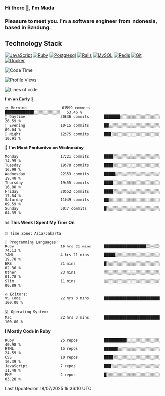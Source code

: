 ### Hi there 👋, I'm Mada
### Pleasure to meet you. I'm a software engineer from Indonesia, based in Bandung.

## Technology Stack

[![JavaScript](https://img.shields.io/badge/-JavaScript-%23F7DF1C?style=flat-square&logo=javascript&logoColor=000000&labelColor=%23F7DF1C&color=%23FFCE5A)](https://www.javascript.com/)
[![Ruby](https://img.shields.io/badge/Ruby-CC342D?style=flat-square&logo=ruby&logoColor=white)](https://www.ruby-lang.org/en/)
[![Postgresql](https://img.shields.io/badge/PostgreSQL-316192?style=flat-square&logo=postgresql&logoColor=ffffff)](https://www.postgresql.org/)
[![Rails](https://img.shields.io/badge/Ruby_on_Rails-CC0000?style=flat-square&logo=ruby-on-rails&logoColor=white)](https://rubyonrails.org/)
[![MySQL](https://img.shields.io/badge/-MySQL-4479A1?style=flat-square&logo=MySQL&logoColor=ffffff)](https://www.mysql.com/)
[![Redis](https://img.shields.io/badge/-Redis-DC382D?style=flat-square&logo=Redis&logoColor=ffffff)](https://redis.io/)
[![Git](https://img.shields.io/badge/-Git-%23F05032?style=flat-square&logo=git&logoColor=%23ffffff)](https://git-scm.com/)
[![Docker](https://img.shields.io/badge/-Docker-2496ED?style=flat-square&logo=docker&logoColor=ffffff)](https://www.docker.com/)
<!--
**madaarya/madaarya** is a ✨ _special_ ✨ repository because its `README.md` (this file) appears on your GitHub profile.

Here are some ideas to get you started:

- 🔭 I’m currently working on ...
- 🌱 I’m currently learning ...
- 👯 I’m looking to collaborate on ...
- 🤔 I’m looking for help with ...
- 💬 Ask me about ...
- 📫 How to reach me: ...
- 😄 Pronouns: ...
- ⚡ Fun fact: ...
-->
<!--START_SECTION:waka-->
![Code Time](http://img.shields.io/badge/Code%20Time-7%2C486%20hrs%2039%20mins-blue)

![Profile Views](http://img.shields.io/badge/Profile%20Views-0-blue)

![Lines of code](https://img.shields.io/badge/From%20Hello%20World%20I%27ve%20Written-52.4%20million%20lines%20of%20code-blue)

**I'm an Early 🐤** 

```text
🌞 Morning                61599 commits       █████████████░░░░░░░░░░░░   53.46 % 
🌆 Daytime                30636 commits       ███████░░░░░░░░░░░░░░░░░░   26.59 % 
🌃 Evening                10415 commits       ██░░░░░░░░░░░░░░░░░░░░░░░   09.04 % 
🌙 Night                  12575 commits       ███░░░░░░░░░░░░░░░░░░░░░░   10.91 % 
```
📅 **I'm Most Productive on Wednesday** 

```text
Monday                   17221 commits       ████░░░░░░░░░░░░░░░░░░░░░   14.95 % 
Tuesday                  19578 commits       ████░░░░░░░░░░░░░░░░░░░░░   16.99 % 
Wednesday                22353 commits       █████░░░░░░░░░░░░░░░░░░░░   19.40 % 
Thursday                 19455 commits       ████░░░░░░░░░░░░░░░░░░░░░   16.88 % 
Friday                   20552 commits       ████░░░░░░░░░░░░░░░░░░░░░   17.84 % 
Saturday                 11049 commits       ██░░░░░░░░░░░░░░░░░░░░░░░   09.59 % 
Sunday                   5017 commits        █░░░░░░░░░░░░░░░░░░░░░░░░   04.35 % 
```


📊 **This Week I Spent My Time On** 

```text
🕑︎ Time Zone: Asia/Jakarta

💬 Programming Languages: 
Ruby                     16 hrs 21 mins      ███████████████████░░░░░░   74.13 % 
YAML                     4 hrs 21 mins       █████░░░░░░░░░░░░░░░░░░░░   19.78 % 
ERB                      31 mins             █░░░░░░░░░░░░░░░░░░░░░░░░   02.36 % 
Other                    23 mins             ░░░░░░░░░░░░░░░░░░░░░░░░░   01.78 % 
Slim                     11 mins             ░░░░░░░░░░░░░░░░░░░░░░░░░   00.89 % 

🔥 Editors: 
VS Code                  22 hrs 3 mins       █████████████████████████   100.00 % 

💻 Operating System: 
Mac                      22 hrs 3 mins       █████████████████████████   100.00 % 
```

**I Mostly Code in Ruby** 

```text
Ruby                     25 repos            ██████████░░░░░░░░░░░░░░░   40.98 % 
HTML                     15 repos            ██████░░░░░░░░░░░░░░░░░░░   24.59 % 
CSS                      10 repos            ████░░░░░░░░░░░░░░░░░░░░░   16.39 % 
JavaScript               7 repos             ███░░░░░░░░░░░░░░░░░░░░░░   11.48 % 
PHP                      2 repos             █░░░░░░░░░░░░░░░░░░░░░░░░   03.28 % 
```




 Last Updated on 18/07/2025 16:36:10 UTC
<!--END_SECTION:waka-->
